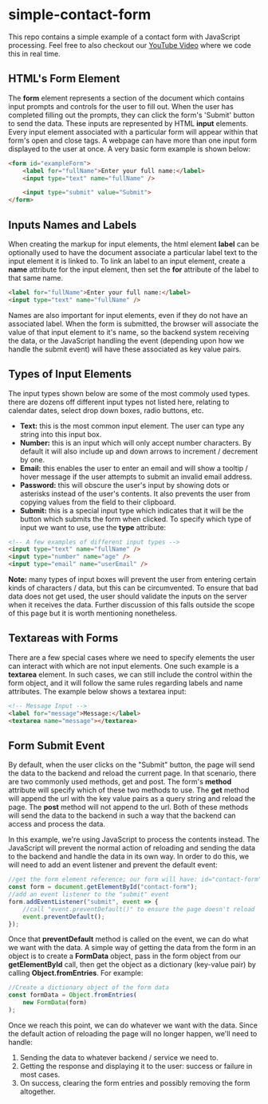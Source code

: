 # simple-contact-form 
This repo contains a simple example of a contact form with JavaScript processing. Feel free to also checkout our [YouTube Video](https://youtu.be/eizAGVwCv0M) where we code this in real time.

## HTML's Form Element
The **form** element represents a section of the document which contains input prompts and controls for the user to fill out. When the user has completed filling out the prompts, they can click the form's 'Submit' button to send the data. These inputs are represented by HTML **input** elements. Every input element associated with a particular form will appear within that form's open and close tags. A webpage can have more than one input form displayed to the user at once. A very basic form example is shown below:
```html
<form id="exampleForm">
    <label for="fullName">Enter your full name:</label>
    <input type="text" name="fullName" />

    <input type="submit" value="Submit">
</form>
```

## Inputs Names and Labels
When creating the markup for input elements, the html element **label** can be optionally used to have the document associate a particular label text to the input element it is linked to. To link an label to an input element, create a **name** attribute for the input element, then set the **for** attribute of the label to that same name.
```html
<label for="fullName">Enter your full name:</label>
<input type="text" name="fullName" />
```
Names are also important for input elements, even if they do not have an associated label. When the form is submitted, the browser will associate the value of that input element to it's name, so the backend system receiving the data, or the JavaScript handling the event (depending upon how we handle the submit event) will have these associated as key value pairs.

## Types of Input Elements
The input types shown below are some of the most commoly used types. there are dozens off different input types not listed here, relating to calendar dates, select drop down boxes, radio buttons, etc.
* **Text:** this is the most common input element. The user can type any string into this input box.
* **Number:** this is an input which will only accept number characters. By default it will also include up and down arrows to increment / decrement by one.
* **Email:** this enables the user to enter an email and will show a tooltip / hover message if the user attempts to submit an invalid email address.
* **Password:** this will obscure the user's input by showing dots or asterisks instead of the user's contents. It also prevents the user from copying values from the field to their clipboard.
* **Submit:** this is a special input type which indicates that it will be the button which submits the form when clicked.
To specify which type of input we want to use, use the **type** attribute:
```html
<!-- A few examples of different input types -->
<input type="text" name="fullName" />
<input type="number" name="age" />
<input type="email" name="userEmail" />
```

**Note:** many types of input boxes will prevent the user from entering certain kinds of characters / data, but this can be circumvented. To ensure that bad data does not get used, the user should validate the inputs on the server when it receives the data. Further discussion of this falls outside the scope of this page but it is worth mentioning nonetheless.

## Textareas with Forms
There are a few special cases where we need to specify elements the user can interact with which are not input elements. One such example is a **textarea** element.  In such cases, we can still include the control within the form object, and it will follow the same rules regarding labels and name attributes. The example below shows a textarea input:
```html
<!-- Message Input -->
<label for="message">Message:</label>
<textarea name="message"></textarea>
```

## Form Submit Event
By default, when the user clicks on the "Submit" button, the page will send the data to the backend and reload the current page. In that scenario, there are two commonly used methods, get and post. The form's **method** attribute will specify which of these two methods to use. The **get** method will append the url with the key value pairs as a query string and reload the page. The **post** method will not append to the url. Both of these methods will send the data to the backend in such a way that the backend can access and process the data.

In this example, we're using JavaScript to process the contents instead. The JavaScript will prevent the normal action of reloading and sending the data to the backend and handle the data in its own way. In order to do this, we will need to add an event listener and prevent the default event:
```javascript
//get the form element reference; our form will have: id="contact-form"
const form = document.getElementById("contact-form");
//add an event listener to the "submit" event
form.addEventListener("submit", event => {
    //call "event.preventDefault()" to ensure the page doesn't reload
    event.preventDefault();
});
```
Once that **preventDefault** method is called on the event, we can do what we want with the data. A simple way of getting the data from the form in an object is to create a **FormData** object, pass in the form object from our **getElementById** call, then get the object as a dictionary (key-value pair) by calling **Object.fromEntries**. For example:
```javascript
//Create a dictionary object of the form data
const formData = Object.fromEntries(
    new FormData(form)
);
```
Once we reach this point, we can do whatever we want with the data. Since the default action of reloading the page will no longer happen, we'll need to handle:
1. Sending the data to whatever backend / service we need to.
2. Getting the response and displaying it to the user: success or failure in most cases.
3. On success, clearing the form entries and possibly removing the form altogether.